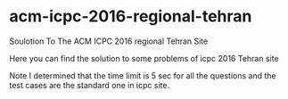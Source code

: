 # acm-icpc-2016-regional-tehran
Soulotion To The ACM ICPC 2016 regional Tehran Site

Here you can find the solution to some problems of icpc 2016 Tehran site

Note I determined that the time limit is 5 sec for all the questions and the test cases are the standard one in
icpc site.
